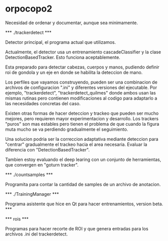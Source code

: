 # orpocopo2

Necesidad de ordenar y documentar, aunque sea minimamente.

*** ./trackerdetect ***

Detector principal, el programa actual que utilizamos.

Actualmente, el detector usa un entrenamiento cascadeClassifier y la clase DetectionBasedTracker. Esto funciona aceptablemente.

Esta preparado para detectar cabezas, cuerpos y manos, pudiendo definir roi de gondola y un eje en donde se habilita la deteccion de mano.

Los perfiles que vayamos construyendo, pueden ser una combinacion de archivos de configuracion ".ini" y diferentes versiones del ejecutable. Por ejemplo, "trackerdetect", "trackerdetect_quilmes" donde ambos usan las mismas rutinas pero contienen modificaciones al codigo para adaptarlo a las necesidades concretas del caso.

Existen otras formas de hacer deteccion y trackeo que pueden ser mucho mejores, pero requieren mayor experimentacion y desarrollo. Los trackers "puros" son mas estables pero tienen el problema de que cuando la figura muta mucho se va perdiendo gradualmente el seguimiento. 

Una solucion podria ser la correccion adaptativa mediante deteccion para "centrar" gradualmente el trackeo hacia el area necesaria. Evaluar la diferencia con "DetectionBasedTracker".

Tambien estoy evaluando el deep learing con un conjunto de herramientas, que convergen en "goturn tracker".

*** ./countsamples ***

Programita para contar la cantidad de samples de un archivo de anotacion.

*** ./TrainingManager ***

Programa asistente que hice en Qt para hacer entrenamientos, version beta. ***

*** rois ***

Programas para hacer recorte de ROI y que genera entradas para los archivos .ini del trackerdetect.


